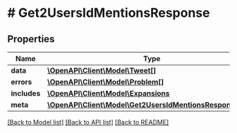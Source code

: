 # # Get2UsersIdMentionsResponse

## Properties

Name | Type | Description | Notes
------------ | ------------- | ------------- | -------------
**data** | [**\OpenAPI\Client\Model\Tweet[]**](Tweet.md) |  | [optional]
**errors** | [**\OpenAPI\Client\Model\Problem[]**](Problem.md) |  | [optional]
**includes** | [**\OpenAPI\Client\Model\Expansions**](Expansions.md) |  | [optional]
**meta** | [**\OpenAPI\Client\Model\Get2UsersIdMentionsResponseMeta**](Get2UsersIdMentionsResponseMeta.md) |  | [optional]

[[Back to Model list]](../../README.md#models) [[Back to API list]](../../README.md#endpoints) [[Back to README]](../../README.md)

